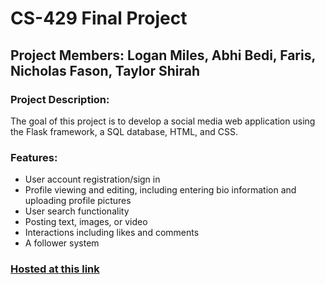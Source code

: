 # CS-429 Final Project

## Project Members: Logan Miles, Abhi Bedi, Faris, Nicholas Fason, Taylor Shirah

### Project Description:
The goal of this project is to develop a social media web application using the Flask framework, a SQL database, HTML, and CSS.

### Features:
* User account registration/sign in
* Profile viewing and editing, including entering bio information and uploading profile pictures
* User search functionality
* Posting text, images, or video
* Interactions including likes and comments
* A follower system

### [Hosted at this link](https://cs-421-final-project-qoeedekjnq-uc.a.run.app/)
